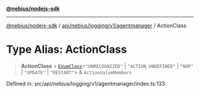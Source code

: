 [**@nebius/nodejs-sdk**](../../../../../../README.md)

***

[@nebius/nodejs-sdk](../../../../../../README.md) / [api/nebius/logging/v1/agentmanager](../README.md) / ActionClass

# Type Alias: ActionClass

> **ActionClass** = [`EnumClass`](../../../../../../runtime/protos/enum/type-aliases/EnumClass.md)\<`"UNRECOGNIZED"` \| `"ACTION_UNDEFINED"` \| `"NOP"` \| `"UPDATE"` \| `"RESTART"`\> & `ActionValueMembers`

Defined in: src/api/nebius/logging/v1/agentmanager/index.ts:133
